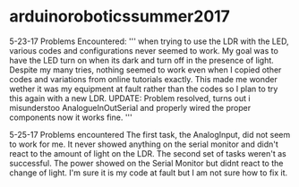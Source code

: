 # arduinoroboticssummer2017

5-23-17 Problems Encountered:
'''
  when trying to use the LDR with the LED, various codes and configurations never seemed to work. My goal was to have the LED turn on when its dark and turn off in the presence of light. Despite my many tries, nothing seemed to work even when I copied other codes and variations from online tutorials exactly. This made me wonder wether it was my equipment at fault rather than the codes so I plan to try this again with a new LDR.
  UPDATE: Problem resolved, turns out i misunderstoo AnalogueInOutSerial and properly wired the proper components now it works fine.
'''

5-25-17 Problems encountered
  The first task, the AnalogInput, did not seem to work for me. It never showed anything on the serial monitor and didn't react to the amount of light on the LDR.
    The second set of tasks weren't as successful. The power showed on the Serial Monitor but didnt react to the change of light. I'm sure it is my code at fault but I am not sure how to fix it.
